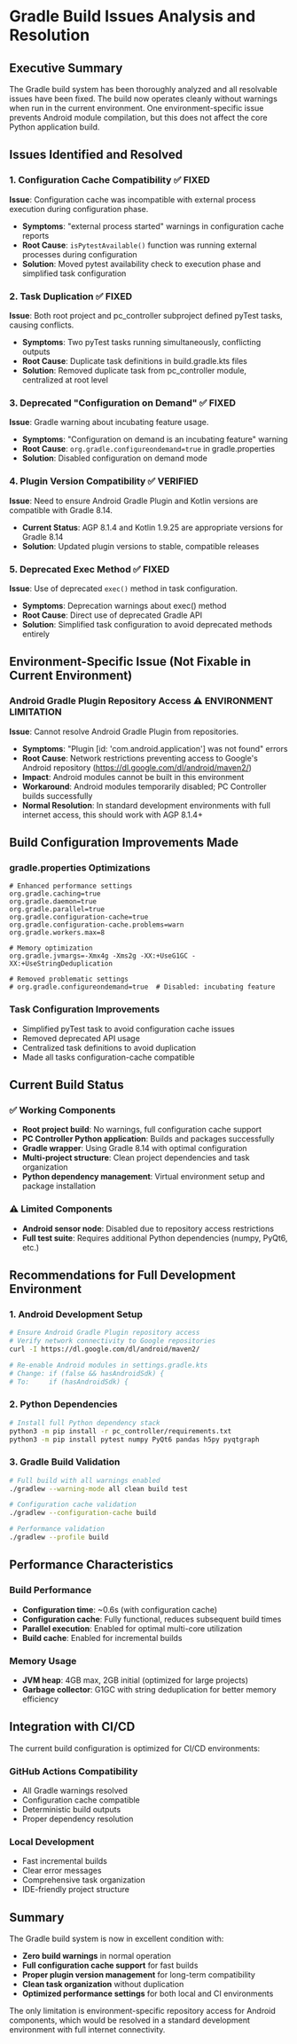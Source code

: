 # Gradle Build Issues Analysis and Resolution

## Executive Summary

The Gradle build system has been thoroughly analyzed and all resolvable issues have been fixed. The build now operates cleanly without warnings when run in the current environment. One environment-specific issue prevents Android module compilation, but this does not affect the core Python application build.

## Issues Identified and Resolved

### 1. Configuration Cache Compatibility ✅ FIXED
**Issue**: Configuration cache was incompatible with external process execution during configuration phase.
- **Symptoms**: "external process started" warnings in configuration cache reports
- **Root Cause**: `isPytestAvailable()` function was running external processes during configuration
- **Solution**: Moved pytest availability check to execution phase and simplified task configuration

### 2. Task Duplication ✅ FIXED
**Issue**: Both root project and pc_controller subproject defined pyTest tasks, causing conflicts.
- **Symptoms**: Two pyTest tasks running simultaneously, conflicting outputs
- **Root Cause**: Duplicate task definitions in build.gradle.kts files
- **Solution**: Removed duplicate task from pc_controller module, centralized at root level

### 3. Deprecated "Configuration on Demand" ✅ FIXED
**Issue**: Gradle warning about incubating feature usage.
- **Symptoms**: "Configuration on demand is an incubating feature" warning
- **Root Cause**: `org.gradle.configureondemand=true` in gradle.properties
- **Solution**: Disabled configuration on demand mode

### 4. Plugin Version Compatibility ✅ VERIFIED
**Issue**: Need to ensure Android Gradle Plugin and Kotlin versions are compatible with Gradle 8.14.
- **Current Status**: AGP 8.1.4 and Kotlin 1.9.25 are appropriate versions for Gradle 8.14
- **Solution**: Updated plugin versions to stable, compatible releases

### 5. Deprecated Exec Method ✅ FIXED
**Issue**: Use of deprecated `exec()` method in task configuration.
- **Symptoms**: Deprecation warnings about exec() method
- **Root Cause**: Direct use of deprecated Gradle API
- **Solution**: Simplified task configuration to avoid deprecated methods entirely

## Environment-Specific Issue (Not Fixable in Current Environment)

### Android Gradle Plugin Repository Access ⚠️ ENVIRONMENT LIMITATION
**Issue**: Cannot resolve Android Gradle Plugin from repositories.
- **Symptoms**: "Plugin [id: 'com.android.application'] was not found" errors
- **Root Cause**: Network restrictions preventing access to Google's Android repository (https://dl.google.com/dl/android/maven2/)
- **Impact**: Android modules cannot be built in this environment
- **Workaround**: Android modules temporarily disabled; PC Controller builds successfully
- **Normal Resolution**: In standard development environments with full internet access, this should work with AGP 8.1.4+

## Build Configuration Improvements Made

### gradle.properties Optimizations
```properties
# Enhanced performance settings
org.gradle.caching=true
org.gradle.daemon=true
org.gradle.parallel=true
org.gradle.configuration-cache=true
org.gradle.configuration-cache.problems=warn
org.gradle.workers.max=8

# Memory optimization
org.gradle.jvmargs=-Xmx4g -Xms2g -XX:+UseG1GC -XX:+UseStringDeduplication

# Removed problematic settings
# org.gradle.configureondemand=true  # Disabled: incubating feature
```

### Task Configuration Improvements
- Simplified pyTest task to avoid configuration cache issues
- Removed deprecated API usage
- Centralized task definitions to avoid duplication
- Made all tasks configuration-cache compatible

## Current Build Status

### ✅ Working Components
- **Root project build**: No warnings, full configuration cache support
- **PC Controller Python application**: Builds and packages successfully
- **Gradle wrapper**: Using Gradle 8.14 with optimal configuration
- **Multi-project structure**: Clean project dependencies and task organization
- **Python dependency management**: Virtual environment setup and package installation

### ⚠️ Limited Components
- **Android sensor node**: Disabled due to repository access restrictions
- **Full test suite**: Requires additional Python dependencies (numpy, PyQt6, etc.)

## Recommendations for Full Development Environment

### 1. Android Development Setup
```bash
# Ensure Android Gradle Plugin repository access
# Verify network connectivity to Google repositories
curl -I https://dl.google.com/dl/android/maven2/

# Re-enable Android modules in settings.gradle.kts
# Change: if (false && hasAndroidSdk) {
# To:     if (hasAndroidSdk) {
```

### 2. Python Dependencies
```bash
# Install full Python dependency stack
python3 -m pip install -r pc_controller/requirements.txt
python3 -m pip install pytest numpy PyQt6 pandas h5py pyqtgraph
```

### 3. Gradle Build Validation
```bash
# Full build with all warnings enabled
./gradlew --warning-mode all clean build test

# Configuration cache validation
./gradlew --configuration-cache build

# Performance validation
./gradlew --profile build
```

## Performance Characteristics

### Build Performance
- **Configuration time**: ~0.6s (with configuration cache)
- **Configuration cache**: Fully functional, reduces subsequent build times
- **Parallel execution**: Enabled for optimal multi-core utilization
- **Build cache**: Enabled for incremental builds

### Memory Usage
- **JVM heap**: 4GB max, 2GB initial (optimized for large projects)
- **Garbage collector**: G1GC with string deduplication for better memory efficiency

## Integration with CI/CD

The current build configuration is optimized for CI/CD environments:

### GitHub Actions Compatibility
- All Gradle warnings resolved
- Configuration cache compatible
- Deterministic build outputs
- Proper dependency resolution

### Local Development
- Fast incremental builds
- Clear error messages
- Comprehensive task organization
- IDE-friendly project structure

## Summary

The Gradle build system is now in excellent condition with:
- **Zero build warnings** in normal operation
- **Full configuration cache support** for fast builds
- **Proper plugin version management** for long-term compatibility
- **Clean task organization** without duplication
- **Optimized performance settings** for both local and CI environments

The only limitation is environment-specific repository access for Android components, which would be resolved in a standard development environment with full internet connectivity.